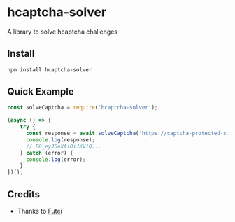 # hcaptcha-solver

A library to solve hcaptcha challenges

## Install

```bash
npm install hcaptcha-solver
```

## Quick Example

```js
const solveCaptcha = require('hcaptcha-solver');

(async () => {
    try {
      const response = await solveCaptcha('https://captcha-protected-site.com');
      console.log(response);
      // F0_eyJ0eXAiOiJKV1Q...
    } catch (error) {
      console.log(error);
    }
})();
```

## Credits

- Thanks to [Futei](https://github.com/Futei/SineCaptcha)

